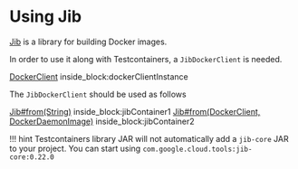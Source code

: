 # Using Jib

[Jib](https://github.com/GoogleContainerTools/jib/tree/master/jib-core) is a library for building Docker images.

In order to use it along with Testcontainers, a `JibDockerClient` is needed.

<!--codeinclude-->
[DockerClient](../../core/src/test/java/org/testcontainers/containers/JibTest.java) inside_block:dockerClientInstance
<!--/codeinclude-->

The `JibDockerClient` should be used as follows

<!--codeinclude-->
[Jib#from(String)](../../core/src/test/java/org/testcontainers/containers/JibTest.java) inside_block:jibContainer1
[Jib#from(DockerClient, DockerDaemonImage)](../../core/src/test/java/org/testcontainers/containers/JibTest.java) inside_block:jibContainer2
<!--/codeinclude-->

!!! hint
Testcontainers library JAR will not automatically add a `jib-core` JAR to your project. You can start using `com.google.cloud.tools:jib-core:0.22.0`
